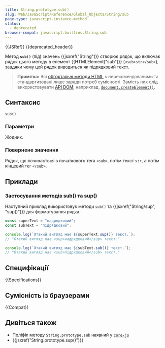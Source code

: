 ```yaml
---
title: String.prototype.sub()
slug: Web/JavaScript/Reference/Global_Objects/String/sub
page-type: javascript-instance-method
status:
  - deprecated
browser-compat: javascript.builtins.String.sub
---
```


{{JSRef}} {{deprecated_header}}

Метод **`sub()`** (під) значень {{jsxref("String")}} створює рядок, що включає рядок цього методу в елемент {{HTMLElement("sub")}} (`<sub>str</sub>`), завдяки чому цей рядок виводиться як підрядковий текст.

> **Примітка:** Всі [обгортальні методи HTML](/uk/docs/Web/JavaScript/Reference/Global_Objects/String#metody-dlia-obhortannia-v-html) є нерекомендованими та стандартизовані лише заради потреб сумісності. Замість них слід використовувати [API DOM](/uk/docs/Web/API/Document_Object_Model), наприклад, [`document.createElement()`](/uk/docs/Web/API/Document/createElement).

## Синтаксис

```js-nolint
sub()
```

### Параметри

Жодних.

### Повернене значення

Рядок, що починається з початкового тега `<sub>`, потім текст `str`, а потім кінцевий тег `</sub>`.

## Приклади

### Застосування методів sub() та sup()

Наступний приклад використовує методи `sub()` та {{jsxref("String/sup", "sup()")}} для форматування рядка:

```js
const superText = "надрядковий";
const subText = "підрядковий";

console.log(`Отакий вигляд має ${superText.sup()} текст.`);
// "Отакий вигляд має <sup>надрядковий</sup> текст."

console.log(`Отакий вигляд має ${subText.sub()} текст.`);
// "Отакий вигляд має <sub>підрядковий</sub> текст."
```

## Специфікації

{{Specifications}}

## Сумісність із браузерами

{{Compat}}

## Дивіться також

- Поліфіл методу `String.prototype.sub` наявний у [`core-js`](https://github.com/zloirock/core-js#ecmascript-string-and-regexp)
- {{jsxref("String.prototype.sup()")}}
